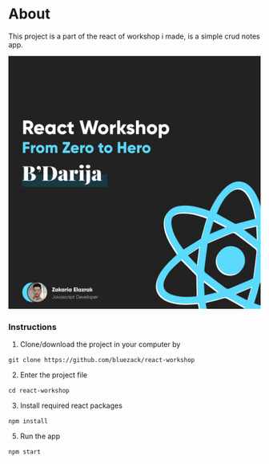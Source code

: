 # About
This project is a part of the react of workshop i made, is a simple crud notes app.

![react workshop](https://github.com/bluezack/react-workshop/blob/master/react-workshop.jpg)


### Instructions

1. Clone/download the project in your computer by
```
git clone https://github.com/bluezack/react-workshop
```

2. Enter the project file
```
cd react-workshop
```

3. Install required react packages
```
npm install
```

5. Run the app
```
npm start
```

